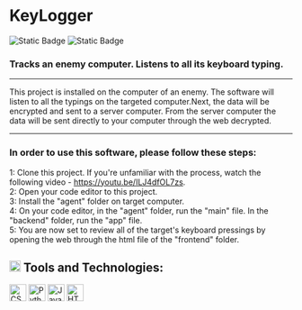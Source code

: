 # **KeyLogger**
![Static Badge](https://img.shields.io/badge/Kodcode-blue) ![Static Badge](https://img.shields.io/badge/KeyLogger-green)


### Tracks an enemy computer. Listens to all its keyboard typing.  
___

This project is installed on the computer of an enemy. The software will listen to all the typings on the targeted computer.Next, the data will be encrypted and sent to a server computer.
From the server computer the data will be sent directly to your computer through the web decrypted.
___
### In order to use this software, please follow these steps:

1: Clone this project. If you're unfamiliar with the process, watch the following video - https://youtu.be/ILJ4dfOL7zs.  
2: Open your code editor to this project.  
3: Install the "agent" folder on target computer.  
4: On your code editor, in the "agent" folder, run the "main" file. In the "backend" folder, run the "app" file.  
5: You are now set to review all of the target's keyboard pressings by opening the web through the html file of the "frontend" folder.  


## <img src="https://th.bing.com/th/id/R.5cfb779ef6b07d8324a5227b5acff456?rik=C9gC8a%2bwIW1PzQ&riu=http%3a%2f%2fpngimg.com%2fuploads%2fhammer%2fhammer_PNG3890.png&ehk=yvhwJTw1BF8fv%2bjJYlHLI1cB3QsdYPykzGWsqU4%2fnM4%3d&risl=1&pid=ImgRaw&r=0" alt="Hammer" width="20" height="20">  Tools and Technologies:
     


<p>
  <img src="https://cdn.simpleicons.org/css3/1572B6" alt="CSS3" width="30" height="30">
  <img src="https://upload.wikimedia.org/wikipedia/commons/c/c3/Python-logo-notext.svg" alt="Python" width="30" height="30">
  <img src="https://cdn.simpleicons.org/javascript/F0DB4F" alt="JavaScript" width="30" height="30">
  <img src="https://cdn.simpleicons.org/html5/E34F26" alt="HTML5" width="30" height="30">
</p>


